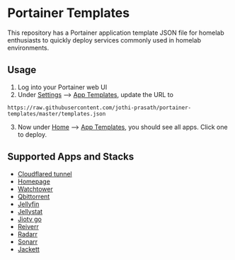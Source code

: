 # Portainer Templates
This repository has a Portainer application template JSON file for homelab enthusiasts to quickly deploy services commonly used in homelab environments.

## Usage
1. Log into your Portainer web UI
2. Under <ins>Settings</ins> --> <ins>App Templates</ins>, update the URL to
```
https://raw.githubusercontent.com/jothi-prasath/portainer-templates/master/templates.json
```
3. Now under <ins>Home</ins> --> <ins>App Templates</ins>, you should see all apps. Click one to deploy.

## Supported Apps and Stacks

- [Cloudflared tunnel](https://github.com/cloudflare/cloudflared)
- [Homepage](https://gethomepage.dev/)
- [Watchtower](https://containrrr.dev/watchtower/)
- [Qbittorrent](https://github.com/qbittorrent/qBittorrent)
- [Jellyfin](https://jellyfin.org/)
- [Jellystat](https://github.com/CyferShepard/Jellystat)
- [Jiotv go](https://github.com/rabilrbl/jiotv_go)
- [Reiverr](https://github.com/aleksilassila/reiverr)
- [Radarr](https://radarr.video/)
- [Sonarr](https://sonarr.tv/)
- [Jackett](https://github.com/Jackett/Jackett)